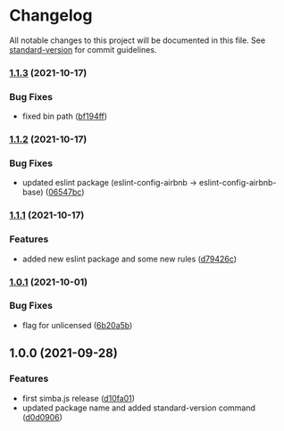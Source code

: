 # Changelog

All notable changes to this project will be documented in this file. See [standard-version](https://github.com/conventional-changelog/standard-version) for commit guidelines.

### [1.1.3](https://github.com/AnthonyLzq/simba.js/compare/v1.1.2...v1.1.3) (2021-10-17)


### Bug Fixes

* fixed bin path ([bf194ff](https://github.com/AnthonyLzq/simba.js/commit/bf194ff21e6aaf63dd1a80c104b8a3567f0887b1))

### [1.1.2](https://github.com/AnthonyLzq/simba.js/compare/v1.1.1...v1.1.2) (2021-10-17)


### Bug Fixes

* updated eslint package (eslint-config-airbnb -> eslint-config-airbnb-base) ([06547bc](https://github.com/AnthonyLzq/simba.js/commit/06547bc618e79f9f6e47e3b0fbd188358befe408))

### [1.1.1](https://github.com/AnthonyLzq/simba.js/compare/v1.0.1...v1.1.1) (2021-10-17)


### Features

* added new eslint package and some new rules ([d79426c](https://github.com/AnthonyLzq/simba.js/commit/d79426c23fc899128d68c8b2e79ed7c5c0e4b18b))

### [1.0.1](https://github.com/AnthonyLzq/simba.js/compare/v1.0.0...v1.0.1) (2021-10-01)


### Bug Fixes

* flag for unlicensed ([6b20a5b](https://github.com/AnthonyLzq/simba.js/commit/6b20a5b8a9ad60e5278b38252849fe5c3b2d54a4))

## 1.0.0 (2021-09-28)


### Features

* first simba.js release ([d10fa01](https://github.com/AnthonyLzq/simba.js/commit/d10fa0199a8bff941da186c33fc16b512295a037))
* updated package name and added standard-version command ([d0d0906](https://github.com/AnthonyLzq/simba.js/commit/d0d09064587a814f97d7a63b865b28a6f05030ad))
